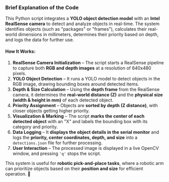 ### **Brief Explanation of the Code**

This Python script integrates a **YOLO object detection model** with an **Intel RealSense camera** to detect and analyze objects in real-time. The system identifies objects (such as "packages" or "frames"), calculates their real-world dimensions in millimeters, determines their priority based on depth, and logs the data for further use.

#### **How It Works:**

1. **RealSense Camera Initialization** – The script starts a RealSense pipeline to capture both **RGB and depth images** at a resolution of 640x480 pixels.  
2. **YOLO Object Detection** – It runs a YOLO model to detect objects in the RGB image, drawing bounding boxes around detected items.  
3. **Depth & Size Calculation** – Using the **depth frame** from the RealSense camera, it determines the **real-world distance (Z)** and the **physical size (width & height in mm)** of each detected object.  
4. **Priority Assignment** – Objects are **sorted by depth (Z distance)**, with closer objects getting higher priority.  
5. **Visualization & Marking** – The script **marks the center of each detected object** with an "X" and labels the bounding box with its category and priority.  
6. **Data Logging** – It **displays the object details in the serial monitor** and logs the **priority, center coordinates, depth, and size** into a `detections.json` file for further processing.  
7. **User Interaction** – The processed image is displayed in a live OpenCV window, and pressing `'q'` stops the script.

This system is useful for **robotic pick-and-place tasks**, where a robotic arm can prioritize objects based on their **position and size** for efficient operation. 🚀


